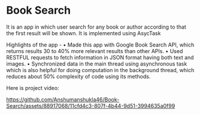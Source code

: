 # Book Search
It is an app in which user search for any book or author according to that the first result will be shown. It is implemented using AsycTask

Highlights of the app -
• Made this app with Google Book Search API, which returns results 30 to 40% more relevant results than other APIs.
• Used RESTFUL requests to fetch information in JSON format having both text and images.
• Synchronized data in the main thread using asynchronous task which is also helpful for doing computation in the background thread, which
reduces about 50% complexity of code using its methods.

Here is project video:

https://github.com/Anshumanshukla46/Book-Search/assets/88917068/11cfd4c3-807f-4b44-9d51-3994635a0f99
